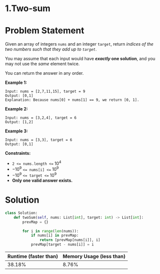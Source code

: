 # 1.Two-sum

# Problem Statement

Given an array of integers `nums` and an integer `target`, return *indices of the two numbers such that they add up to `target`*.

You may assume that each input would have ***exactly* one solution**, and you may not use the *same* element twice.

You can return the answer in any order.

**Example 1:**

```other
Input: nums = [2,7,11,15], target = 9
Output: [0,1]
Explanation: Because nums[0] + nums[1] == 9, we return [0, 1].
```

**Example 2:**

```other
Input: nums = [3,2,4], target = 6
Output: [1,2]
```

**Example 3:**

```other
Input: nums = [3,3], target = 6
Output: [0,1]
```

**Constraints:**

- `2 <= nums.length <=` $10^4$
- $-10 ^ 9$ `<= nums[i] <=` $10 ^ 9$
- $-10 ^ 9$ `<= target <=` $10 ^ 9$
- **Only one valid answer exists.**

# Solution

```python
class Solution:
    def twoSum(self, nums: List[int], target: int) -> List[int]:
        prevMap = {}
        
        for i in range(len(nums)):
            if nums[i] in prevMap:
                return [prevMap[nums[i]], i]
            prevMap[target - nums[i]] = i
```

| **Runtime (faster than)** | **Memory Usage (less than)** |
| ------------------------- | ---------------------------- |
| 38.18%                    | 8.76%                        |

